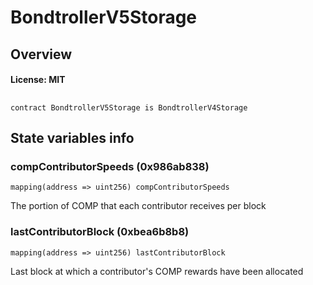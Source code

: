 # BondtrollerV5Storage

## Overview

#### License: MIT

## 

```solidity
contract BondtrollerV5Storage is BondtrollerV4Storage
```


## State variables info

### compContributorSpeeds (0x986ab838)

```solidity
mapping(address => uint256) compContributorSpeeds
```

The portion of COMP that each contributor receives per block
### lastContributorBlock (0xbea6b8b8)

```solidity
mapping(address => uint256) lastContributorBlock
```

Last block at which a contributor's COMP rewards have been allocated